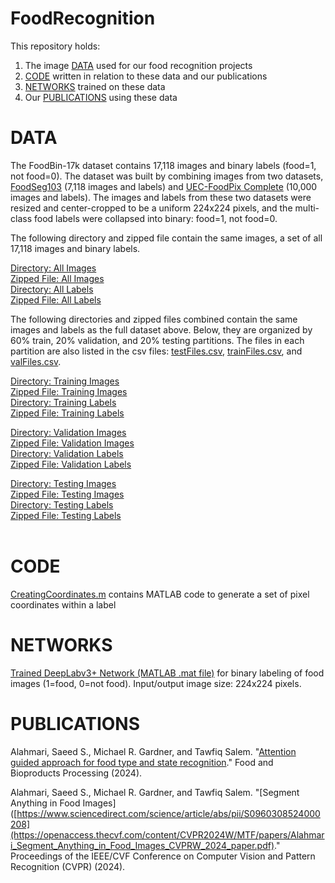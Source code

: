 # FoodRecognition
This repository holds: <br/>
1. The image [DATA](https://github.com/mgardner-lab/FoodRecognition?tab=readme-ov-file#data) used for our food recognition projects
2. [CODE](https://github.com/mgardner-lab/FoodRecognition?tab=readme-ov-file#code) written in relation to these data and our publications
3. [NETWORKS](https://github.com/mgardner-lab/FoodRecognition?tab=readme-ov-file#networks) trained on these data
4. Our [PUBLICATIONS](https://github.com/mgardner-lab/FoodRecognition?tab=readme-ov-file#publications) using these data

# DATA

The FoodBin-17k dataset contains 17,118 images and binary labels (food=1, not food=0). The dataset was built by combining images from two datasets, [FoodSeg103](https://dl.acm.org/doi/abs/10.1145/3474085.3475201) (7,118 images and labels) and [UEC-FoodPix Complete](https://link.springer.com/chapter/10.1007/978-3-030-68821-9_51) (10,000 images and labels). The images and labels from these two datasets were resized and center-cropped to be a uniform 224x224 pixels, and the multi-class food labels were collapsed into binary: food=1, not food=0.

The following directory and zipped file contain the same images, a set of all 17,118 images and binary labels. <br/>

[Directory: All Images](https://www.dropbox.com/scl/fo/ubohscymgewrri9wrzlph/AEeZ9XiF1nn98X5GIygpZdc?rlkey=r8zk4nyl56wlywxhoopsmkkmr&dl=0)<br/>
[Zipped File: All Images](https://www.dropbox.com/scl/fi/1m23cu3kg0ut856vdl97x/Images-Full-Dataset.zip?rlkey=61muurme2fs210ghrp5jfl76o&dl=0)<br/>
[Directory: All Labels](https://www.dropbox.com/scl/fo/ysfwrrf7wfrugk0l50hcy/AHLfXHtVk5aXoqXFlsqMOKs?rlkey=r014lqx8etfxzaqohd2pso516&dl=0)<br/>
[Zipped File: All Labels](https://www.dropbox.com/scl/fi/hfey2txvl8rcv8s5d2ept/Labels-Full-Dataset.zip?rlkey=j8se429l0tcb4jfwlbbjdxfk4&dl=0)<br/>

The following directories and zipped files combined contain the same images and labels as the full dataset above. Below, they are organized by 60% train, 20% validation, and 20% testing partitions. The files in each partition are also listed in the csv files: 
[testFiles.csv](https://github.com/mgardner-lab/FoodRecognition/blob/main/testFiles.csv), 
[trainFiles.csv](https://github.com/mgardner-lab/FoodRecognition/blob/main/trainFiles.csv), and 
[valFiles.csv](https://github.com/mgardner-lab/FoodRecognition/blob/main/valFiles.csv).<br/>

[Directory: Training Images](https://www.dropbox.com/scl/fo/xlkw0hncs5dd0rptmgm73/AHJghNjDjvd92E_G8_8oKIE?rlkey=aga41dz0ykz0bfb3ijzit8jv0&dl=0)<br/>
[Zipped File: Training Images](https://www.dropbox.com/scl/fi/dzl75i2hem7rmu7bs6h8z/Images-Train.zip?rlkey=ecyyfcxf85pg1zip4uclfwnq6&dl=0)<br/>
[Directory: Training Labels](https://www.dropbox.com/scl/fo/rhqf24dexx05ve9lfy0qu/AMv6BYh9BwWW0OX0pwEnoho?rlkey=aucqjulx4cyzd8f8i8hhxw5m0&dl=0)<br/>
[Zipped File: Training Labels](https://www.dropbox.com/scl/fi/sl36ree343wfrhqoiti7l/Labels-Train.zip?rlkey=ao1fvux9g88z6gmtdmixgfick&dl=0)<br/>

[Directory: Validation Images](https://www.dropbox.com/scl/fo/artx6tpiemdnrhj0urgee/AGf4rLo9xsy03a54Yi3DFMw?rlkey=2ua7tyjlw3om7b05womkyagkb&dl=0)<br/>
[Zipped File: Validation Images](https://www.dropbox.com/scl/fi/nzro8sfc0qgmhybmwjd10/Images-Val.zip?rlkey=rfksbfmaq292rwc7xleht75gx&dl=0)<br/>
[Directory: Validation Labels](https://www.dropbox.com/scl/fo/6b58vygb4eukiig8sv023/AL7gZfFXRQD74Qqx6UvA9o4?rlkey=cxj2wv19p2kqkdncfi1t8fux5&dl=0)<br/>
[Zipped File: Validation Labels](https://www.dropbox.com/scl/fi/ud2xg8dvkkd5ukfvetn2u/Labels-Val.zip?rlkey=xfyt1y3l3odsq4cfrax1j87to&dl=0)<br/>

[Directory: Testing Images](https://www.dropbox.com/scl/fo/3d2tsg3qrgktwr9w3kbtu/AJhH6QjFUq0idnBNzs4DUD0?rlkey=o5uwv1d31vrdqslnk9z76w488&dl=0)<br/>
[Zipped File: Testing Images](https://www.dropbox.com/scl/fi/67rhzsm32jrcxlq4150j0/Images-Test.zip?rlkey=twf9czo3ozx6vqywvw2j1dshz&dl=0)<br/>
[Directory: Testing Labels](https://www.dropbox.com/scl/fo/xn3urf7iq9zsxsqercrh5/AGQsInTPbXFqi9LdtOihahU?rlkey=pklxz4pizs7hx3bfziwnrtapa&dl=0)<br/>
[Zipped File: Testing Labels](https://www.dropbox.com/scl/fi/0idoy3ez7jpc8imz7vl06/Labels-Test.zip?rlkey=lccrneje5l0nnhe5fy70zaakj&dl=0)<br/><br/>

# CODE

[CreatingCoordinates.m](https://github.com/mgardner-lab/FoodRecognition/blob/main/CreatingCoordinates.m) contains MATLAB code to generate a set of pixel coordinates within a label

# NETWORKS

[Trained DeepLabv3+ Network (MATLAB .mat file)](https://www.dropbox.com/scl/fi/6rk0dh36if6wcsoew9mzh/DeepLabv3p_FoodBin17k.mat?rlkey=fc1jajso0twsbrm34ipeorh74&dl=0) for binary labeling of food images (1=food, 0=not food). Input/output image size: 224x224 pixels.

# PUBLICATIONS

Alahmari, Saeed S., Michael R. Gardner, and Tawfiq Salem. "[Attention guided approach for food type and state recognition](https://www.sciencedirect.com/science/article/abs/pii/S0960308524000208)." Food and Bioproducts Processing (2024).

Alahmari, Saeed S., Michael R. Gardner, and Tawfiq Salem. "[Segment Anything in Food Images]([https://www.sciencedirect.com/science/article/abs/pii/S0960308524000208](https://openaccess.thecvf.com/content/CVPR2024W/MTF/papers/Alahmari_Segment_Anything_in_Food_Images_CVPRW_2024_paper.pdf)." Proceedings of the IEEE/CVF Conference on Computer Vision and Pattern Recognition (CVPR) (2024).

